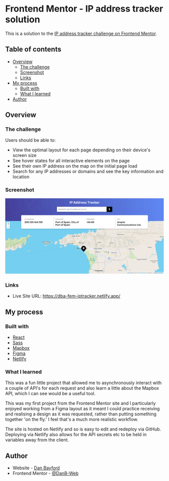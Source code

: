 # Frontend Mentor - IP address tracker solution

This is a solution to the [IP address tracker challenge on Frontend Mentor](https://www.frontendmentor.io/challenges/ip-address-tracker-I8-0yYAH0).

## Table of contents

- [Overview](#overview)
  - [The challenge](#the-challenge)
  - [Screenshot](#screenshot)
  - [Links](#links)
- [My process](#my-process)
  - [Built with](#built-with)
  - [What I learned](#what-i-learned)
- [Author](#author)

## Overview

### The challenge

Users should be able to:

- View the optimal layout for each page depending on their device's screen size
- See hover states for all interactive elements on the page
- See their own IP address on the map on the initial page load
- Search for any IP addresses or domains and see the key information and location

### Screenshot

![](./iptracker-screenshot.png)

### Links

- Live Site URL: https://dba-fem-iptracker.netlify.app/

## My process

### Built with

- [React](https://reactjs.org/)
- [Sass](https://sass-lang.com/)
- [Mapbox](https://www.mapbox.com/)
- [Figma](https://www.figma.com/)
- [Netlify](https://www.netlify.com/)

### What I learned

This was a fun little project that allowed me to asynchronously interact with a couple of API's for each request and also learn a little about the Mapbox API, which I can see would be a useful tool.

This was my first project from the Frontend Mentor site and I particularly enjoyed working from a Figma layout as it meant I could practice receiving and realising a design as it was requested, rather than putting something together 'on the fly.' I feel that's a much more realistic workflow.

The site is hosted on Netlify and so is easy to edit and redeploy via GitHub. Deploying via Netlify also allows for the API secrets etc to be held in variables away from the client.

## Author

- Website - [Dan Bayford](https://dba-portfolio.netlify.app/)
- Frontend Mentor - [@DanB-Web](https://www.frontendmentor.io/profile/DanB-Web)

